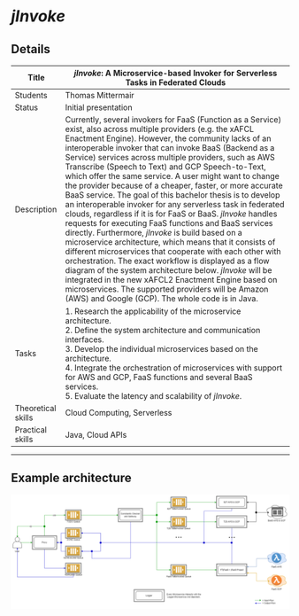 # *jInvoke*

## Details

| Title | ***jInvoke*: A Microservice-based Invoker for Serverless Tasks in Federated Clouds** |
| ----- | ----- | 
| Students | Thomas Mittermair | 
| Status | Initial presentation | 
| Description | Currently, several invokers for FaaS (Function as a Service) exist, also across multiple providers (e.g. the xAFCL Enactment Engine). However, the community lacks of an interoperable invoker that can invoke BaaS (Backend as a Service) services across multiple providers, such as AWS Transcribe (Speech to Text) and GCP Speech-to-Text, which offer the same service. A user might want to change the provider because of a cheaper, faster, or more accurate BaaS service. The goal of this bachelor thesis is to develop an interoperable invoker for any serverless task in federated clouds, regardless if it is for FaaS or BaaS. *jInvoke* handles requests for executing FaaS functions and BaaS services directly. Furthermore, *jInvoke* is build based on a microservice architecture, which means that it consists of different microservices that cooperate with each other with orchestration. The exact workflow is displayed as a flow diagram of the system architecture below. *jInvoke* will be integrated in the new xAFCL2 Enactment Engine based on microservices. The supported providers will be Amazon (AWS) and Google (GCP). The whole code is in Java. |
| Tasks | 1. Research the applicability of the microservice architecture. <br> 2. Define the system architecture and communication interfaces. <br> 3. Develop the individual microservices based on the architecture. <br> 4. Integrate the orchestration of microservices with support for AWS and GCP, FaaS functions and several BaaS services. <br> 5. Evaluate the latency and scalability of *jInvoke*. |
| Theoretical skills | Cloud Computing, Serverless | 
| Practical skills | Java, Cloud APIs |
---

## Example architecture

<img src="figures/jInvoke.png"/>